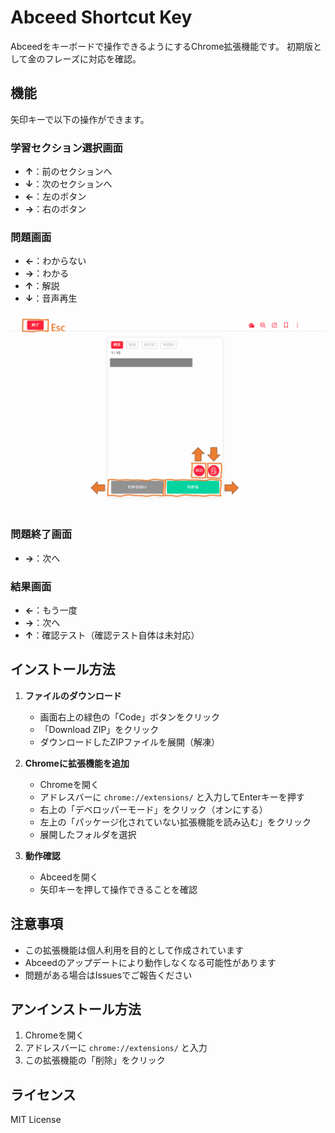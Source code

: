 # Abceed Shortcut Key

Abceedをキーボードで操作できるようにするChrome拡張機能です。
初期版として金のフレーズに対応を確認。

## 機能

矢印キーで以下の操作ができます。

### 学習セクション選択画面
* **↑**：前のセクションへ
* **↓**：次のセクションへ
* **←**：左のボタン
* **→**：右のボタン

### 問題画面
* **←**：わからない
* **→**：わかる
* **↑**：解説
* **↓**：音声再生

![](./images/screenshot.png)

### 問題終了画面
* **→**：次へ


### 結果画面
* **←**：もう一度
* **→**：次へ
* **↑**：確認テスト（確認テスト自体は未対応）

## インストール方法

1. **ファイルのダウンロード**
   * 画面右上の緑色の「Code」ボタンをクリック
   * 「Download ZIP」をクリック
   * ダウンロードしたZIPファイルを展開（解凍）

2. **Chromeに拡張機能を追加**
   * Chromeを開く
   * アドレスバーに `chrome://extensions/` と入力してEnterキーを押す
   * 右上の「デベロッパーモード」をクリック（オンにする）
   * 左上の「パッケージ化されていない拡張機能を読み込む」をクリック
   * 展開したフォルダを選択

3. **動作確認**
   * Abceedを開く
   * 矢印キーを押して操作できることを確認

## 注意事項

* この拡張機能は個人利用を目的として作成されています
* Abceedのアップデートにより動作しなくなる可能性があります
* 問題がある場合はIssuesでご報告ください

## アンインストール方法

1. Chromeを開く
2. アドレスバーに `chrome://extensions/` と入力
3. この拡張機能の「削除」をクリック

## ライセンス

MIT License
